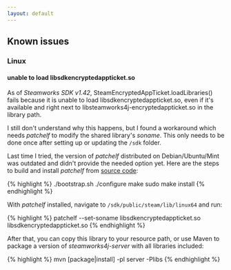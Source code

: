 ```yaml
---
layout: default
---
```


## Known issues

### Linux

#### unable to load libsdkencryptedappticket.so

As of *Steamworks SDK v1.42*, SteamEncryptedAppTicket.loadLibraries() fails because it is unable to load libsdkencryptedappticket.so, even if it's available and right next to libsteamworks4j-encryptedappticket.so in the library path.

I still don't understand why this happens, but I found a workaround which needs *patchelf* to modify the shared library's *soname*. This only needs to be done once after setting up or updating the ```/sdk``` folder.

Last time I tried, the version of *patchelf* distributed on Debian/Ubuntu/Mint was outdated and didn't provide the needed option yet. Here are the steps to build and install *patchelf* from [source code](https://github.com/NixOS/patchelf.git):

{% highlight %}
./bootstrap.sh
./configure
make
sudo make install
{% endhighlight %}

With *patchelf* installed, navigate to ```/sdk/public/steam/lib/linux64``` and run:

{% highlight %}
patchelf --set-soname libsdkencryptedappticket.so libsdkencryptedappticket.so
{% endhighlight %}

After that, you can copy this library to your resource path, or use Maven to package a version of *steamworks4j-server* with all libraries included:

{% highlight %}
mvn [package|install] -pl server -Plibs
{% endhighlight %}

